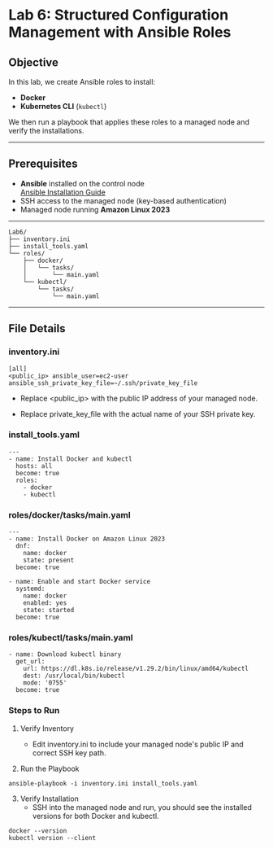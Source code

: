 # Lab 6: Structured Configuration Management with Ansible Roles

## Objective
In this lab, we create Ansible roles to install:
- **Docker**
- **Kubernetes CLI** (`kubectl`)

We then run a playbook that applies these roles to a managed node and verify the installations.

---

## Prerequisites
- **Ansible** installed on the control node  
  [Ansible Installation Guide](https://docs.ansible.com/ansible/latest/installation_guide/index.html)
- SSH access to the managed node (key-based authentication)
- Managed node running **Amazon Linux 2023**

---
```
Lab6/
├── inventory.ini
├── install_tools.yaml
└── roles/
    ├── docker/
    │   └── tasks/
    │       └── main.yaml
    └── kubectl/
        └── tasks/
            └── main.yaml

```
---

## File Details

### **inventory.ini**
```
[all]
<public_ip> ansible_user=ec2-user ansible_ssh_private_key_file=~/.ssh/private_key_file
```
-  Replace <public_ip> with the public IP address of your managed node.

-  Replace private_key_file with the actual name of your SSH private key.

### install_tools.yaml
```
---
- name: Install Docker and kubectl
  hosts: all
  become: true
  roles:
    - docker
    - kubectl
```
### roles/docker/tasks/main.yaml
```
---
- name: Install Docker on Amazon Linux 2023
  dnf:
    name: docker
    state: present
  become: true

- name: Enable and start Docker service
  systemd:
    name: docker
    enabled: yes
    state: started
  become: true
```
### roles/kubectl/tasks/main.yaml
```
- name: Download kubectl binary
  get_url:
    url: https://dl.k8s.io/release/v1.29.2/bin/linux/amd64/kubectl
    dest: /usr/local/bin/kubectl
    mode: '0755'
  become: true
```
### Steps to Run
1. Verify Inventory
      -  Edit inventory.ini to include your managed node's public IP and correct SSH key path.

2. Run the Playbook
```
ansible-playbook -i inventory.ini install_tools.yaml
```
3. Verify Installation
      -  SSH into the managed node and run, you should see the installed versions for both Docker and kubectl.
```
docker --version
kubectl version --client
```

